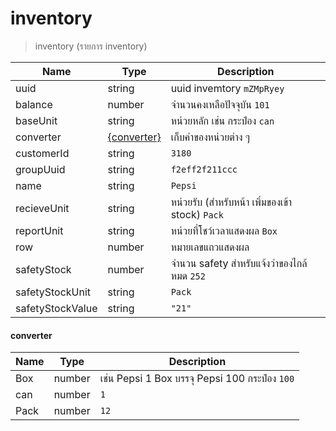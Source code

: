 # inventory
>inventory (รายการ inventory)

| Name | Type | Description
| ----|----|-----------  
uuid | string |  uuid invemtory  `mZMpRyey` 
balance | number | จำนวนคงเหลือปัจจุบัน `101`  
baseUnit | string | หน่วยหลัก เช่น กระป๋อง `can`  
converter | [{converter}](inventory.md#converter) |   เก็บค่าของหน่วยต่าง ๆ
customerId | string |   `3180`
groupUuid | string |   `f2eff2f211ccc`
name | string | `Pepsi`
recieveUnit | string | หน่วยรับ (สำหรับหน้า เพิ่มของเข้า stock)  `Pack` 
reportUnit | string | หน่วยที่โชว์เวลาแสดงผล  `Box`
row | number | หมายเลขแถวแสดงผล
safetyStock | number | จำนวน safety สำหรับแจ้งว่าของไกล้หมด `252`
safetyStockUnit | string |   `Pack`
safetyStockValue | string |   `"21"`

#### converter
| Name | Type | Description
| ----|----|-----------  
Box | number |  เช่น Pepsi 1 Box บรรจุ Pepsi 100 กระป๋อง `100`
can | number |   `1`
Pack | number |   `12`